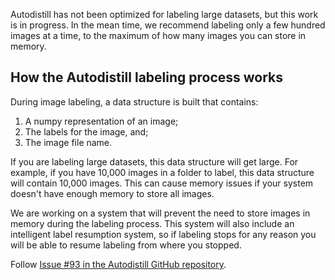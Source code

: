 Autodistill has not been optimized for labeling large datasets, but this work is in progress. In the mean time, we recommend labeling only a few hundred images at a time, to the maximum of how many images you can store in memory.

## How the Autodistill labeling process works

During image labeling, a data structure is built that contains:

1. A numpy representation of an image;
2. The labels for the image, and;
3. The image file name.

If you are labeling large datasets, this data structure will get large. For example, if you have 10,000 images in a folder to label, this data structure will contain 10,000 images. This can cause memory issues if your system doesn't have enough memory to store all images.

We are working on a system that will prevent the need to store images in memory during the labeling process. This system will also include an intelligent label resumption system, so if labeling stops for any reason you will be able to resume labeling from where you stopped.

Follow [Issue #93 in the Autodistill GitHub repository](https://github.com/autodistill/autodistill/pull/93).